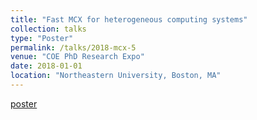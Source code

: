 ```yaml
---
title: "Fast MCX for heterogeneous computing systems"
collection: talks
type: "Poster"
permalink: /talks/2018-mcx-5
venue: "COE PhD Research Expo"
date: 2018-01-01
location: "Northeastern University, Boston, MA"
---
```

[poster](https://leimingyu.github.io/files/posters/phd_expo_18.pdf)

